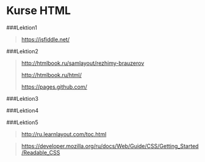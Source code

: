 Kurse HTML
=====================

###Lektion1

>
><https://jsfiddle.net/>
>

###Lektion2

>
><http://htmlbook.ru/samlayout/rezhimy-brauzerov>
>
><http://htmlbook.ru/html/>
>
><https://pages.github.com/>
>

###Lektion3

###Lektion4

###Lektion5

>
><http://ru.learnlayout.com/toc.html>  

><https://developer.mozilla.org/ru/docs/Web/Guide/CSS/Getting_Started/Readable_CSS>
>